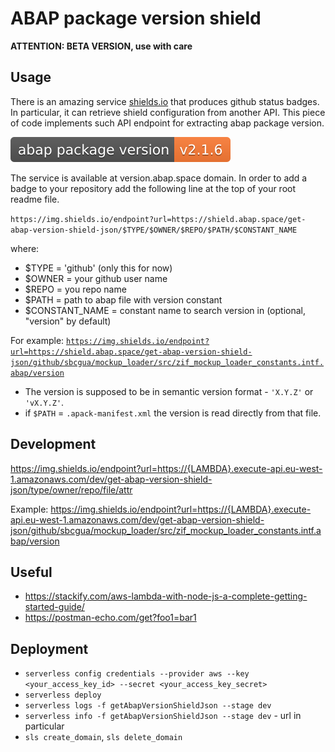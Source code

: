 # ABAP package version shield

**ATTENTION: BETA VERSION, use with care**

## Usage

There is an amazing service [shields.io](https://shields.io/) that produces github status badges. In particular, it can retrieve shield configuration from another API. This piece of code implements such API endpoint for extracting abap package version.

![shield sample](docs/shield-sample.svg)

The service is available at version.abap.space domain. In order to add a badge to your repository add the following line at the top of your root readme file.

`https://img.shields.io/endpoint?url=https://shield.abap.space/get-abap-version-shield-json/$TYPE/$OWNER/$REPO/$PATH/$CONSTANT_NAME`

where:
- $TYPE = 'github' (only this for now)
- $OWNER = your github user name
- $REPO = you repo name
- $PATH = path to abap file with version constant
- $CONSTANT_NAME = constant name to search version in (optional, "version" by default)

For example: [`https://img.shields.io/endpoint?url=https://shield.abap.space/get-abap-version-shield-json/github/sbcgua/mockup_loader/src/zif_mockup_loader_constants.intf.abap/version`](https://img.shields.io/endpoint?url=https://shield.abap.space/get-abap-version-shield-json/github/sbcgua/mockup_loader/src/zif_mockup_loader_constants.intf.abap/version)

- The version is supposed to be in semantic version format - `'X.Y.Z'` or `'vX.Y.Z'`.
- if `$PATH` = `.apack-manifest.xml` the version is read directly from that file.

## Development

https://img.shields.io/endpoint?url=https://{LAMBDA}.execute-api.eu-west-1.amazonaws.com/dev/get-abap-version-shield-json/type/owner/repo/file/attr

Example: https://img.shields.io/endpoint?url=https://{LAMBDA}.execute-api.eu-west-1.amazonaws.com/dev/get-abap-version-shield-json/github/sbcgua/mockup_loader/src/zif_mockup_loader_constants.intf.abap/version

## Useful
- https://stackify.com/aws-lambda-with-node-js-a-complete-getting-started-guide/
- https://postman-echo.com/get?foo1=bar1

## Deployment
- `serverless config credentials --provider aws --key <your_access_key_id> --secret <your_access_key_secret>`
- `serverless deploy`
- `serverless logs -f getAbapVersionShieldJson --stage dev`
- `serverless info -f getAbapVersionShieldJson --stage dev` - url in particular
- `sls create_domain`, `sls delete_domain`
